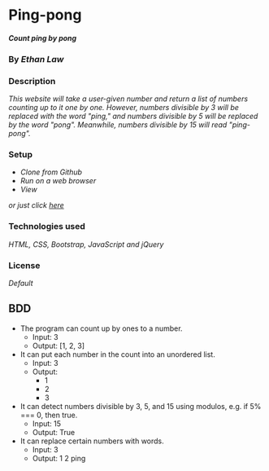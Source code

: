 # Ping-pong

#### _Count ping by pong_

### By _**Ethan Law**_

### Description

_This website will take a user-given number and return a list of numbers counting up to it one by one. However, numbers divisible by 3 will be replaced with the word "ping," and numbers divisible by 5 will be replaced by the word "pong".  Meanwhile, numbers divisible by 15 will read "ping-pong"._

### Setup

* _Clone from Github_
* _Run on a web browser_
* _View_

_or just click [here](ejlaw01.github.io/ping-pong)_

### Technologies used

_HTML, CSS, Bootstrap, JavaScript and jQuery_

### License

_Default_

## BDD

* The program can count up by ones to a number.
  * Input: 3
  * Output: [1, 2, 3]
* It can put each number in the count into an unordered list.
  * Input: 3
  * Output:
      * 1
      * 2
      * 3
* It can detect numbers divisible by 3, 5, and 15 using modulos, e.g. if 5% === 0, then true.
  * Input: 15
  * Output: True
* It can replace certain numbers with words.
  * Input: 3
  * Output: 1   2   ping
